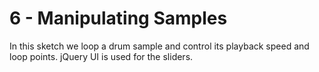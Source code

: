 # 6 - Manipulating Samples

In this sketch we loop a drum sample and control its playback speed and loop points. jQuery UI is used for the sliders.